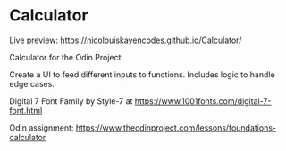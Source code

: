 # Calculator
Live preview: https://nicolouiskayencodes.github.io/Calculator/

Calculator for the Odin Project

Create a UI to feed different inputs to functions. Includes logic to handle edge cases.

Digital 7 Font Family by Style-7 at https://www.1001fonts.com/digital-7-font.html

Odin assignment: https://www.theodinproject.com/lessons/foundations-calculator
